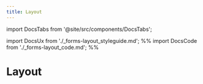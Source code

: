 ```yaml
---
title: Layout
---
```


import DocsTabs from '@site/src/components/DocsTabs';

import DocsUx from './\_forms-layout_styleguide.md';
%% import DocsCode from './\_forms-layout_code.md'; %%

# Layout

<DocsTabs styleguide={DocsUx} code={DocsCode} />
